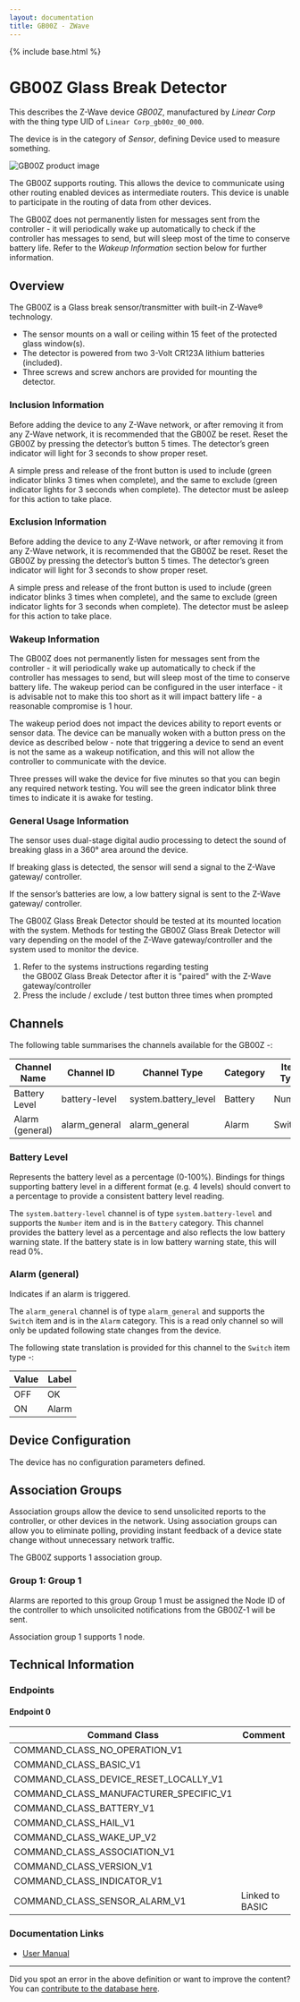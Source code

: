 ```yaml
---
layout: documentation
title: GB00Z - ZWave
---
```


{% include base.html %}

# GB00Z Glass Break Detector
This describes the Z-Wave device *GB00Z*, manufactured by *Linear Corp* with the thing type UID of ```Linear Corp_gb00z_00_000```.

The device is in the category of *Sensor*, defining Device used to measure something.

![GB00Z product image](https://opensmarthouse.org/assets/zwave/attachments/565/GB00Z-1.jpg)


The GB00Z supports routing. This allows the device to communicate using other routing enabled devices as intermediate routers.  This device is unable to participate in the routing of data from other devices.

The GB00Z does not permanently listen for messages sent from the controller - it will periodically wake up automatically to check if the controller has messages to send, but will sleep most of the time to conserve battery life. Refer to the *Wakeup Information* section below for further information.

## Overview

The GB00Z is a Glass break sensor/transmitter with built-in Z-Wave® technology.

  * The sensor mounts on a wall or ceiling within 15 feet of the protected glass window(s).
  * The detector is powered from two 3-Volt CR123A lithium batteries (included).
  * Three screws and screw anchors are provided for mounting the detector.

### Inclusion Information

Before adding the device to any Z-Wave network, or after removing it from any Z-Wave network, it is recommended that the GB00Z be reset. Reset the GB00Z by pressing the detector’s button 5 times. The detector’s green indicator will light for 3 seconds to show proper reset.

A simple press and release of the front button is used to include (green indicator blinks 3 times when complete), and the same to exclude (green indicator lights for 3 seconds when complete). The detector must be asleep for this action to take place.

### Exclusion Information

Before adding the device to any Z-Wave network, or after removing it from any Z-Wave network, it is recommended that the GB00Z be reset. Reset the GB00Z by pressing the detector’s button 5 times. The detector’s green indicator will light for 3 seconds to show proper reset.

A simple press and release of the front button is used to include (green indicator blinks 3 times when complete), and the same to exclude (green indicator lights for 3 seconds when complete). The detector must be asleep for this action to take place.

### Wakeup Information

The GB00Z does not permanently listen for messages sent from the controller - it will periodically wake up automatically to check if the controller has messages to send, but will sleep most of the time to conserve battery life. The wakeup period can be configured in the user interface - it is advisable not to make this too short as it will impact battery life - a reasonable compromise is 1 hour.

The wakeup period does not impact the devices ability to report events or sensor data. The device can be manually woken with a button press on the device as described below - note that triggering a device to send an event is not the same as a wakeup notification, and this will not allow the controller to communicate with the device.


Three presses will wake the device for five minutes so that you can begin any required network testing. You will see the green indicator blink three times to indicate it is awake for testing.

### General Usage Information

The sensor uses dual-stage digital audio processing to detect the sound of breaking glass in a 360° area around the device.

If breaking glass is detected, the sensor will send a signal to the Z-Wave gateway/ controller.

If the sensor’s batteries are low, a low battery signal is sent to the Z-Wave gateway/ controller.

The GB00Z Glass Break Detector should be tested at its mounted location with the system. Methods for testing the GB00Z Glass Break Detector will vary depending on the model of the Z-Wave gateway/controller and the system used to monitor the device.

  1. Refer to the systems instructions regarding testing the GB00Z Glass Break Detector after it is "paired" with the Z-Wave gateway/controller
  2. Press the include / exclude / test button three times when prompted

## Channels

The following table summarises the channels available for the GB00Z -:

| Channel Name | Channel ID | Channel Type | Category | Item Type |
|--------------|------------|--------------|----------|-----------|
| Battery Level | battery-level | system.battery_level | Battery | Number |
| Alarm (general) | alarm_general | alarm_general | Alarm | Switch | 

### Battery Level
Represents the battery level as a percentage (0-100%). Bindings for things supporting battery level in a different format (e.g. 4 levels) should convert to a percentage to provide a consistent battery level reading.

The ```system.battery-level``` channel is of type ```system.battery-level``` and supports the ```Number``` item and is in the ```Battery``` category.
This channel provides the battery level as a percentage and also reflects the low battery warning state. If the battery state is in low battery warning state, this will read 0%.
### Alarm (general)
Indicates if an alarm is triggered.

The ```alarm_general``` channel is of type ```alarm_general``` and supports the ```Switch``` item and is in the ```Alarm``` category. This is a read only channel so will only be updated following state changes from the device.

The following state translation is provided for this channel to the ```Switch``` item type -:

| Value | Label     |
|-------|-----------|
| OFF | OK |
| ON | Alarm |



## Device Configuration

The device has no configuration parameters defined.

## Association Groups

Association groups allow the device to send unsolicited reports to the controller, or other devices in the network. Using association groups can allow you to eliminate polling, providing instant feedback of a device state change without unnecessary network traffic.

The GB00Z supports 1 association group.

### Group 1: Group 1

Alarms are reported to this group
Group 1 must be assigned the Node ID of the controller to which unsolicited notifications from the GB00Z-1 will be sent.

Association group 1 supports 1 node.

## Technical Information

### Endpoints

#### Endpoint 0

| Command Class | Comment |
|---------------|---------|
| COMMAND_CLASS_NO_OPERATION_V1| |
| COMMAND_CLASS_BASIC_V1| |
| COMMAND_CLASS_DEVICE_RESET_LOCALLY_V1| |
| COMMAND_CLASS_MANUFACTURER_SPECIFIC_V1| |
| COMMAND_CLASS_BATTERY_V1| |
| COMMAND_CLASS_HAIL_V1| |
| COMMAND_CLASS_WAKE_UP_V2| |
| COMMAND_CLASS_ASSOCIATION_V1| |
| COMMAND_CLASS_VERSION_V1| |
| COMMAND_CLASS_INDICATOR_V1| |
| COMMAND_CLASS_SENSOR_ALARM_V1| Linked to BASIC|

### Documentation Links

* [User Manual](https://www.opensmarthouse.org/zwavedatabase/565/GB00Z-Install.pdf)

---

Did you spot an error in the above definition or want to improve the content?
You can [contribute to the database here](https://www.opensmarthouse.org/zwavedatabase/565).
